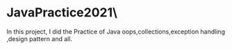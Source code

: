 # JavaPractice2021\
In this project,  I did the Practice of Java oops,collections,exception handling ,design pattern and all.

